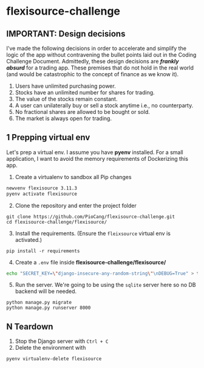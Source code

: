 # flexisource-challenge

## IMPORTANT: Design decisions
I've made the following decisions in order to accelerate and simplify the logic
of the app without contravening the bullet points laid out in the Coding Challenge
Document. Admittedly, these design decisions are ***frankly absurd*** for a
trading app. These premises that do not hold in the real world (and would be
catastrophic to the concept of finance as we know it).

1. Users have unlimited purchasing power.
2. Stocks have an unlimited number for shares for trading.
3. The value of the stocks remain constant.
4. A user can unilaterally buy or sell a stock anytime i.e., no counterparty.
5. No fractional shares are allowed to be bought or sold.
6. The market is always open for trading.


## 1 Prepping virtual env
Let's prep a virtual env. I assume you have **pyenv** installed.
For a small application, I want to avoid the memory requirements of Dockerizing
this app.

1. Create a virtualenv to sandbox all Pip changes
```bash
newvenv flexisource 3.11.3
pyenv activate flexisource
```

2. Clone the repository and enter the project folder
```
git clone https://github.com/PioCang/flexisource-challenge.git
cd flexisource-challenge/flexisource/
```

3. Install the requirements. (Ensure the `fleixsource` virtual env is activated.)
```
pip install -r requirements
```

4. Create a `.env` file inside **flexisource-challenge/flexisource/**
```bash
echo "SECRET_KEY=\"django-insecure-any-random-string\"\nDEBUG=True" > test
```

5. Run the server. We're going to be using the `sqlite` server here so no DB
backend will be needed.
```
python manage.py migrate
python manage.py runserver 8000
```












## N Teardown
1. Stop the Django server with `Ctrl + C`
2. Delete the environment with
```
pyenv virtualenv-delete flexisource
```
